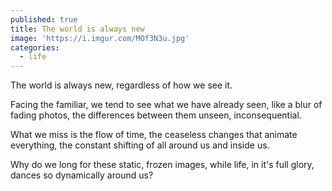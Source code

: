 ```yaml
---
published: true
title: The world is always new
image: 'https://i.imgur.com/MOf3N3u.jpg'
categories:
  - life
---
```

The world is always new,
regardless of how we see it.

Facing the familiar,
we tend to see 
what we have already seen,
like a blur of fading photos,
the differences between them
unseen, inconsequential.

What we miss
is the flow of time,
the ceaseless changes
that animate everything,
the constant shifting
of all around us
and inside us.

Why do we long
for these static, frozen images,
while life, in it's full glory,
dances so dynamically
around us?

